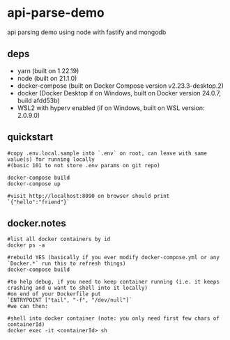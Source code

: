 # api-parse-demo
api parsing demo using node with fastify and mongodb

## deps
- yarn (built on 1.22.19)
- node (built on 21.1.0)
- docker-compose (built on Docker Compose version v2.23.3-desktop.2)
- docker (Docker Desktop if on Windows, built on Docker version 24.0.7, build afdd53b)
- WSL2 with hyperv enabled (if on Windows, built on WSL version: 2.0.9.0)

## quickstart
```
#copy .env.local.sample into `.env` on root, can leave with same value(s) for running locally
#(basic 101 to not store .env params on git repo)

docker-compose build
docker-compose up

#visit http://localhost:8090 on browser should print `{"hello":"friend"}`
```

## docker.notes
```
#list all docker containers by id
docker ps -a 

#rebuild YES (basically if you ever modify docker-compose.yml or any `Docker.*` run this to refresh things)
docker-compose build

#to help debug, if you need to keep container running (i.e. it keeps crashing and u want to shell into it locally)
#on end of your Dockerfile put
`ENTRYPOINT ["tail", "-f", "/dev/null"]`
#we can then:

#shell into docker container (note: you only need first few chars of containerId)
docker exec -it <containerId> sh

```